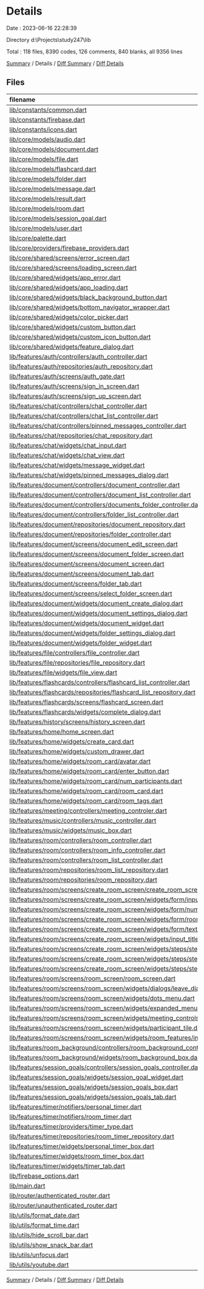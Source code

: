 # Details

Date : 2023-06-16 22:28:39

Directory d:\\Projects\\study247\\lib

Total : 118 files,  8390 codes, 126 comments, 840 blanks, all 9356 lines

[Summary](results.md) / Details / [Diff Summary](diff.md) / [Diff Details](diff-details.md)

## Files
| filename | language | code | comment | blank | total |
| :--- | :--- | ---: | ---: | ---: | ---: |
| [lib/constants/common.dart](/lib/constants/common.dart) | Dart | 45 | 0 | 8 | 53 |
| [lib/constants/firebase.dart](/lib/constants/firebase.dart) | Dart | 10 | 0 | 1 | 11 |
| [lib/constants/icons.dart](/lib/constants/icons.dart) | Dart | 27 | 0 | 1 | 28 |
| [lib/core/models/audio.dart](/lib/core/models/audio.dart) | Dart | 10 | 0 | 4 | 14 |
| [lib/core/models/document.dart](/lib/core/models/document.dart) | Dart | 76 | 1 | 10 | 87 |
| [lib/core/models/file.dart](/lib/core/models/file.dart) | Dart | 38 | 0 | 8 | 46 |
| [lib/core/models/flashcard.dart](/lib/core/models/flashcard.dart) | Dart | 84 | 0 | 9 | 93 |
| [lib/core/models/folder.dart](/lib/core/models/folder.dart) | Dart | 47 | 0 | 9 | 56 |
| [lib/core/models/message.dart](/lib/core/models/message.dart) | Dart | 117 | 0 | 9 | 126 |
| [lib/core/models/result.dart](/lib/core/models/result.dart) | Dart | 11 | 0 | 3 | 14 |
| [lib/core/models/room.dart](/lib/core/models/room.dart) | Dart | 195 | 1 | 11 | 207 |
| [lib/core/models/session_goal.dart](/lib/core/models/session_goal.dart) | Dart | 41 | 0 | 10 | 51 |
| [lib/core/models/user.dart](/lib/core/models/user.dart) | Dart | 60 | 1 | 9 | 70 |
| [lib/core/palette.dart](/lib/core/palette.dart) | Dart | 12 | 0 | 4 | 16 |
| [lib/core/providers/firebase_providers.dart](/lib/core/providers/firebase_providers.dart) | Dart | 8 | 0 | 2 | 10 |
| [lib/core/shared/screens/error_screen.dart](/lib/core/shared/screens/error_screen.dart) | Dart | 11 | 0 | 3 | 14 |
| [lib/core/shared/screens/loading_screen.dart](/lib/core/shared/screens/loading_screen.dart) | Dart | 11 | 0 | 3 | 14 |
| [lib/core/shared/widgets/app_error.dart](/lib/core/shared/widgets/app_error.dart) | Dart | 8 | 0 | 3 | 11 |
| [lib/core/shared/widgets/app_loading.dart](/lib/core/shared/widgets/app_loading.dart) | Dart | 8 | 0 | 3 | 11 |
| [lib/core/shared/widgets/black_background_button.dart](/lib/core/shared/widgets/black_background_button.dart) | Dart | 33 | 0 | 3 | 36 |
| [lib/core/shared/widgets/bottom_navigator_wrapper.dart](/lib/core/shared/widgets/bottom_navigator_wrapper.dart) | Dart | 39 | 0 | 6 | 45 |
| [lib/core/shared/widgets/color_picker.dart](/lib/core/shared/widgets/color_picker.dart) | Dart | 57 | 0 | 3 | 60 |
| [lib/core/shared/widgets/custom_button.dart](/lib/core/shared/widgets/custom_button.dart) | Dart | 47 | 0 | 3 | 50 |
| [lib/core/shared/widgets/custom_icon_button.dart](/lib/core/shared/widgets/custom_icon_button.dart) | Dart | 31 | 0 | 3 | 34 |
| [lib/core/shared/widgets/feature_dialog.dart](/lib/core/shared/widgets/feature_dialog.dart) | Dart | 88 | 0 | 5 | 93 |
| [lib/features/auth/controllers/auth_controller.dart](/lib/features/auth/controllers/auth_controller.dart) | Dart | 104 | 0 | 17 | 121 |
| [lib/features/auth/repositories/auth_repository.dart](/lib/features/auth/repositories/auth_repository.dart) | Dart | 110 | 1 | 15 | 126 |
| [lib/features/auth/screens/auth_gate.dart](/lib/features/auth/screens/auth_gate.dart) | Dart | 44 | 1 | 4 | 49 |
| [lib/features/auth/screens/sign_in_screen.dart](/lib/features/auth/screens/sign_in_screen.dart) | Dart | 193 | 2 | 10 | 205 |
| [lib/features/auth/screens/sign_up_screen.dart](/lib/features/auth/screens/sign_up_screen.dart) | Dart | 194 | 0 | 9 | 203 |
| [lib/features/chat/controllers/chat_controller.dart](/lib/features/chat/controllers/chat_controller.dart) | Dart | 53 | 0 | 6 | 59 |
| [lib/features/chat/controllers/chat_list_controller.dart](/lib/features/chat/controllers/chat_list_controller.dart) | Dart | 24 | 0 | 4 | 28 |
| [lib/features/chat/controllers/pinned_messages_controller.dart](/lib/features/chat/controllers/pinned_messages_controller.dart) | Dart | 24 | 0 | 4 | 28 |
| [lib/features/chat/repositories/chat_repository.dart](/lib/features/chat/repositories/chat_repository.dart) | Dart | 57 | 0 | 8 | 65 |
| [lib/features/chat/widgets/chat_input.dart](/lib/features/chat/widgets/chat_input.dart) | Dart | 145 | 0 | 10 | 155 |
| [lib/features/chat/widgets/chat_view.dart](/lib/features/chat/widgets/chat_view.dart) | Dart | 74 | 0 | 4 | 78 |
| [lib/features/chat/widgets/message_widget.dart](/lib/features/chat/widgets/message_widget.dart) | Dart | 232 | 2 | 14 | 248 |
| [lib/features/chat/widgets/pinned_messages_dialog.dart](/lib/features/chat/widgets/pinned_messages_dialog.dart) | Dart | 86 | 0 | 4 | 90 |
| [lib/features/document/controllers/document_controller.dart](/lib/features/document/controllers/document_controller.dart) | Dart | 177 | 23 | 22 | 222 |
| [lib/features/document/controllers/document_list_controller.dart](/lib/features/document/controllers/document_list_controller.dart) | Dart | 25 | 0 | 5 | 30 |
| [lib/features/document/controllers/documents_folder_controller.dart](/lib/features/document/controllers/documents_folder_controller.dart) | Dart | 27 | 0 | 5 | 32 |
| [lib/features/document/controllers/folder_list_controller.dart](/lib/features/document/controllers/folder_list_controller.dart) | Dart | 25 | 0 | 5 | 30 |
| [lib/features/document/repositories/document_repository.dart](/lib/features/document/repositories/document_repository.dart) | Dart | 221 | 3 | 24 | 248 |
| [lib/features/document/repositories/folder_controller.dart](/lib/features/document/repositories/folder_controller.dart) | Dart | 0 | 0 | 1 | 1 |
| [lib/features/document/screens/document_edit_screen.dart](/lib/features/document/screens/document_edit_screen.dart) | Dart | 372 | 9 | 35 | 416 |
| [lib/features/document/screens/document_folder_screen.dart](/lib/features/document/screens/document_folder_screen.dart) | Dart | 90 | 0 | 6 | 96 |
| [lib/features/document/screens/document_screen.dart](/lib/features/document/screens/document_screen.dart) | Dart | 88 | 0 | 8 | 96 |
| [lib/features/document/screens/document_tab.dart](/lib/features/document/screens/document_tab.dart) | Dart | 50 | 0 | 4 | 54 |
| [lib/features/document/screens/folder_tab.dart](/lib/features/document/screens/folder_tab.dart) | Dart | 48 | 0 | 4 | 52 |
| [lib/features/document/screens/select_folder_screen.dart](/lib/features/document/screens/select_folder_screen.dart) | Dart | 59 | 0 | 5 | 64 |
| [lib/features/document/widgets/document_create_dialog.dart](/lib/features/document/widgets/document_create_dialog.dart) | Dart | 153 | 0 | 13 | 166 |
| [lib/features/document/widgets/document_settings_dialog.dart](/lib/features/document/widgets/document_settings_dialog.dart) | Dart | 139 | 1 | 10 | 150 |
| [lib/features/document/widgets/document_widget.dart](/lib/features/document/widgets/document_widget.dart) | Dart | 92 | 1 | 5 | 98 |
| [lib/features/document/widgets/folder_settings_dialog.dart](/lib/features/document/widgets/folder_settings_dialog.dart) | Dart | 130 | 1 | 10 | 141 |
| [lib/features/document/widgets/folder_widget.dart](/lib/features/document/widgets/folder_widget.dart) | Dart | 85 | 0 | 5 | 90 |
| [lib/features/file/controllers/file_controller.dart](/lib/features/file/controllers/file_controller.dart) | Dart | 25 | 0 | 5 | 30 |
| [lib/features/file/repositories/file_repository.dart](/lib/features/file/repositories/file_repository.dart) | Dart | 48 | 6 | 10 | 64 |
| [lib/features/file/widgets/file_view.dart](/lib/features/file/widgets/file_view.dart) | Dart | 124 | 0 | 8 | 132 |
| [lib/features/flashcards/controllers/flashcard_list_controller.dart](/lib/features/flashcards/controllers/flashcard_list_controller.dart) | Dart | 29 | 0 | 5 | 34 |
| [lib/features/flashcards/repositories/flashcard_list_repository.dart](/lib/features/flashcards/repositories/flashcard_list_repository.dart) | Dart | 33 | 0 | 5 | 38 |
| [lib/features/flashcards/screens/flashcard_screen.dart](/lib/features/flashcards/screens/flashcard_screen.dart) | Dart | 196 | 22 | 15 | 233 |
| [lib/features/flashcards/widgets/complete_dialog.dart](/lib/features/flashcards/widgets/complete_dialog.dart) | Dart | 43 | 0 | 3 | 46 |
| [lib/features/history/screens/history_screen.dart](/lib/features/history/screens/history_screen.dart) | Dart | 8 | 0 | 3 | 11 |
| [lib/features/home/home_screen.dart](/lib/features/home/home_screen.dart) | Dart | 207 | 0 | 13 | 220 |
| [lib/features/home/widgets/create_card.dart](/lib/features/home/widgets/create_card.dart) | Dart | 42 | 0 | 3 | 45 |
| [lib/features/home/widgets/custom_drawer.dart](/lib/features/home/widgets/custom_drawer.dart) | Dart | 151 | 0 | 8 | 159 |
| [lib/features/home/widgets/room_card/avatar.dart](/lib/features/home/widgets/room_card/avatar.dart) | Dart | 20 | 0 | 3 | 23 |
| [lib/features/home/widgets/room_card/enter_button.dart](/lib/features/home/widgets/room_card/enter_button.dart) | Dart | 45 | 2 | 7 | 54 |
| [lib/features/home/widgets/room_card/num_participants.dart](/lib/features/home/widgets/room_card/num_participants.dart) | Dart | 57 | 0 | 3 | 60 |
| [lib/features/home/widgets/room_card/room_card.dart](/lib/features/home/widgets/room_card/room_card.dart) | Dart | 93 | 0 | 5 | 98 |
| [lib/features/home/widgets/room_card/room_tags.dart](/lib/features/home/widgets/room_card/room_tags.dart) | Dart | 38 | 0 | 3 | 41 |
| [lib/features/meeting/controllers/meeting_controler.dart](/lib/features/meeting/controllers/meeting_controler.dart) | Dart | 18 | 0 | 5 | 23 |
| [lib/features/music/controllers/music_controller.dart](/lib/features/music/controllers/music_controller.dart) | Dart | 57 | 0 | 8 | 65 |
| [lib/features/music/widgets/music_box.dart](/lib/features/music/widgets/music_box.dart) | Dart | 58 | 0 | 5 | 63 |
| [lib/features/room/controllers/room_controller.dart](/lib/features/room/controllers/room_controller.dart) | Dart | 67 | 0 | 13 | 80 |
| [lib/features/room/controllers/room_info_controller.dart](/lib/features/room/controllers/room_info_controller.dart) | Dart | 29 | 0 | 5 | 34 |
| [lib/features/room/controllers/room_list_controller.dart](/lib/features/room/controllers/room_list_controller.dart) | Dart | 20 | 0 | 5 | 25 |
| [lib/features/room/repositories/room_list_repository.dart](/lib/features/room/repositories/room_list_repository.dart) | Dart | 26 | 0 | 5 | 31 |
| [lib/features/room/repositories/room_repository.dart](/lib/features/room/repositories/room_repository.dart) | Dart | 66 | 0 | 9 | 75 |
| [lib/features/room/screens/create_room_screen/create_room_screen.dart](/lib/features/room/screens/create_room_screen/create_room_screen.dart) | Dart | 87 | 0 | 13 | 100 |
| [lib/features/room/screens/create_room_screen/widgets/form/input_title.dart](/lib/features/room/screens/create_room_screen/widgets/form/input_title.dart) | Dart | 38 | 0 | 3 | 41 |
| [lib/features/room/screens/create_room_screen/widgets/form/number_input.dart](/lib/features/room/screens/create_room_screen/widgets/form/number_input.dart) | Dart | 139 | 0 | 10 | 149 |
| [lib/features/room/screens/create_room_screen/widgets/form/room_timer.dart](/lib/features/room/screens/create_room_screen/widgets/form/room_timer.dart) | Dart | 45 | 0 | 5 | 50 |
| [lib/features/room/screens/create_room_screen/widgets/form/text_input.dart](/lib/features/room/screens/create_room_screen/widgets/form/text_input.dart) | Dart | 50 | 0 | 4 | 54 |
| [lib/features/room/screens/create_room_screen/widgets/input_title.dart](/lib/features/room/screens/create_room_screen/widgets/input_title.dart) | Dart | 34 | 0 | 3 | 37 |
| [lib/features/room/screens/create_room_screen/widgets/steps/step1.dart](/lib/features/room/screens/create_room_screen/widgets/steps/step1.dart) | Dart | 60 | 0 | 6 | 66 |
| [lib/features/room/screens/create_room_screen/widgets/steps/step2.dart](/lib/features/room/screens/create_room_screen/widgets/steps/step2.dart) | Dart | 45 | 0 | 5 | 50 |
| [lib/features/room/screens/create_room_screen/widgets/steps/step3.dart](/lib/features/room/screens/create_room_screen/widgets/steps/step3.dart) | Dart | 123 | 0 | 11 | 134 |
| [lib/features/room/screens/room_screen/room_screen.dart](/lib/features/room/screens/room_screen/room_screen.dart) | Dart | 365 | 8 | 25 | 398 |
| [lib/features/room/screens/room_screen/widgets/dialogs/leave_dialog.dart](/lib/features/room/screens/room_screen/widgets/dialogs/leave_dialog.dart) | Dart | 57 | 0 | 4 | 61 |
| [lib/features/room/screens/room_screen/widgets/dots_menu.dart](/lib/features/room/screens/room_screen/widgets/dots_menu.dart) | Dart | 45 | 0 | 7 | 52 |
| [lib/features/room/screens/room_screen/widgets/expanded_menu.dart](/lib/features/room/screens/room_screen/widgets/expanded_menu.dart) | Dart | 86 | 0 | 5 | 91 |
| [lib/features/room/screens/room_screen/widgets/meeting_controls.dart](/lib/features/room/screens/room_screen/widgets/meeting_controls.dart) | Dart | 27 | 0 | 4 | 31 |
| [lib/features/room/screens/room_screen/widgets/participant_tile.dart](/lib/features/room/screens/room_screen/widgets/participant_tile.dart) | Dart | 55 | 1 | 8 | 64 |
| [lib/features/room/screens/room_screen/widgets/room_features/invite_button.dart](/lib/features/room/screens/room_screen/widgets/room_features/invite_button.dart) | Dart | 38 | 0 | 3 | 41 |
| [lib/features/room_background/controllers/room_background_controller.dart](/lib/features/room_background/controllers/room_background_controller.dart) | Dart | 62 | 1 | 8 | 71 |
| [lib/features/room_background/widgets/room_background_box.dart](/lib/features/room_background/widgets/room_background_box.dart) | Dart | 179 | 0 | 10 | 189 |
| [lib/features/session_goals/controllers/session_goals_controller.dart](/lib/features/session_goals/controllers/session_goals_controller.dart) | Dart | 28 | 0 | 7 | 35 |
| [lib/features/session_goals/widgets/session_goal_widget.dart](/lib/features/session_goals/widgets/session_goal_widget.dart) | Dart | 57 | 0 | 3 | 60 |
| [lib/features/session_goals/widgets/session_goals_box.dart](/lib/features/session_goals/widgets/session_goals_box.dart) | Dart | 91 | 0 | 8 | 99 |
| [lib/features/session_goals/widgets/session_goals_tab.dart](/lib/features/session_goals/widgets/session_goals_tab.dart) | Dart | 69 | 0 | 5 | 74 |
| [lib/features/timer/notifiers/personal_timer.dart](/lib/features/timer/notifiers/personal_timer.dart) | Dart | 117 | 13 | 26 | 156 |
| [lib/features/timer/notifiers/room_timer.dart](/lib/features/timer/notifiers/room_timer.dart) | Dart | 120 | 12 | 27 | 159 |
| [lib/features/timer/providers/timer_type.dart](/lib/features/timer/providers/timer_type.dart) | Dart | 3 | 0 | 3 | 6 |
| [lib/features/timer/repositories/room_timer_repository.dart](/lib/features/timer/repositories/room_timer_repository.dart) | Dart | 28 | 0 | 7 | 35 |
| [lib/features/timer/widgets/personal_timer_box.dart](/lib/features/timer/widgets/personal_timer_box.dart) | Dart | 210 | 1 | 15 | 226 |
| [lib/features/timer/widgets/room_timer_box.dart](/lib/features/timer/widgets/room_timer_box.dart) | Dart | 88 | 1 | 6 | 95 |
| [lib/features/timer/widgets/timer_tab.dart](/lib/features/timer/widgets/timer_tab.dart) | Dart | 86 | 0 | 6 | 92 |
| [lib/firebase_options.dart](/lib/firebase_options.dart) | Dart | 59 | 12 | 5 | 76 |
| [lib/main.dart](/lib/main.dart) | Dart | 20 | 0 | 4 | 24 |
| [lib/router/authenticated_router.dart](/lib/router/authenticated_router.dart) | Dart | 38 | 0 | 2 | 40 |
| [lib/router/unauthenticated_router.dart](/lib/router/unauthenticated_router.dart) | Dart | 17 | 0 | 2 | 19 |
| [lib/utils/format_date.dart](/lib/utils/format_date.dart) | Dart | 18 | 0 | 3 | 21 |
| [lib/utils/format_time.dart](/lib/utils/format_time.dart) | Dart | 8 | 0 | 2 | 10 |
| [lib/utils/hide_scroll_bar.dart](/lib/utils/hide_scroll_bar.dart) | Dart | 12 | 0 | 3 | 15 |
| [lib/utils/show_snack_bar.dart](/lib/utils/show_snack_bar.dart) | Dart | 5 | 0 | 2 | 7 |
| [lib/utils/unfocus.dart](/lib/utils/unfocus.dart) | Dart | 13 | 0 | 3 | 16 |
| [lib/utils/youtube.dart](/lib/utils/youtube.dart) | Dart | 33 | 0 | 4 | 37 |

[Summary](results.md) / Details / [Diff Summary](diff.md) / [Diff Details](diff-details.md)